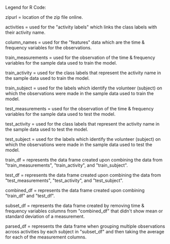 Legend for R Code:

zipurl = location of the zip file online.

activities =  used for the "activity labels" which links the class labels with their activity name.

column_names = used for the "features" data which are the time & frequency variables for the 
                observations.
                
train_measurements = used for the observation of the time & frequency variables for the sample data 
                used to train the model.

train_activity = used for the class labels that represent the activity name in the sample data 
                used to train the model.

train_subject = used for the labels which identify the volunteer (subject) on which the observations
                were made in the sample data used to train the model.

test_measurements = used for the observation of the time & frequency variables for the sample data 
                used to test the model.

test_activity = used for the class labels that represent the activity name in the sample data 
                used to test the model.

test_subject = used for the labels which identify the volunteer (subject) on which the observations
                were made in the sample data used to test the model.
                
train_df = represents the data frame created upon combining the data from "train_measurements", 
                "train_activity", and "train_subject".

test_df = represents the data frame created upon combining the data from "test_measurements", 
                "test_activity", and "test_subject".

combined_df = represents the data frame created upon combining "train_df" and "test_df".

subset_df = represents the data frame created by removing time & frequency variables columns from 
                "combined_df" that didn't show mean or standard deviation of a measurement.

parsed_df = represents the data frame when grouping multiple observations across activities by each 
                subject in "subset_df" and then taking the average for each of the measurement 
                columns.